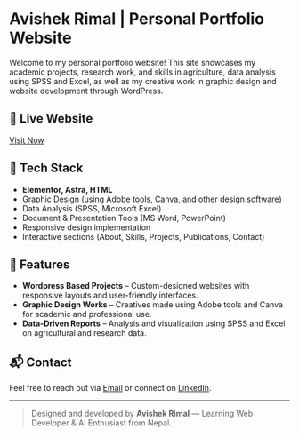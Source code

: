 # Avishek Rimal | Personal Portfolio Website

Welcome to my personal portfolio website! This site showcases my academic projects, research work, and skills in agriculture, data analysis using SPSS and Excel, as well as my creative work in graphic design and website development through WordPress.

## 🔗 Live Website
[Visit Now](https://rimalavishek.com.np)

## 🚀 Tech Stack
- **Elementor, Astra, HTML**
- Graphic Design (using Adobe tools, Canva, and other design software)
- Data Analysis (SPSS, Microsoft Excel)
- Document & Presentation Tools (MS Word, PowerPoint)
- Responsive design implementation
- Interactive sections (About, Skills, Projects, Publications, Contact)

## 📌 Features
- **Wordpress Based Projects** – Custom-designed websites with responsive layouts and user-friendly interfaces.
- **Graphic Design Works** – Creatives made using Adobe tools and Canva for academic and professional use.
- **Data-Driven Reports** – Analysis and visualization using SPSS and Excel on agricultural and research data.

## 📬 Contact
Feel free to reach out via [Email](mailto:rimalavishek180@gmail.com) or connect on [LinkedIn](https://www.linkedin.com/in/avishek-rimal-94779a325/).

---

> Designed and developed by **Avishek Rimal** — Learning Web Developer & AI Enthusiast from Nepal.
